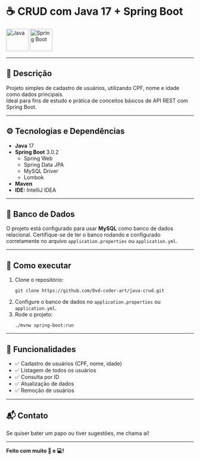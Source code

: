<h1>☕ CRUD com Java 17 + Spring Boot</h1>

<img src="https://cdn-icons-png.flaticon.com/512/226/226777.png" alt="Java" width="60" /> <img src="https://img.icons8.com/color/600/spring-logo.png" alt="Spring Boot" width="60" />


<hr />

<h2>📝 Descrição</h2>
<p>
  Projeto simples de cadastro de usuários, utilizando CPF, nome e idade como dados principais.<br />
  Ideal para fins de estudo e prática de conceitos básicos de API REST com Spring Boot.
</p>

<hr />

<h2>⚙️ Tecnologias e Dependências</h2>
<ul>
  <li><strong>Java</strong> 17</li>
  <li><strong>Spring Boot</strong> 3.0.2
    <ul>
      <li>Spring Web</li>
      <li>Spring Data JPA</li>
      <li>MySQL Driver</li>
      <li>Lombok</li>
    </ul>
  </li>
  <li><strong>Maven</strong></li>
  <li><strong>IDE:</strong> IntelliJ IDEA</li>
</ul>

<hr />

<h2>💾 Banco de Dados</h2>
<p>
  O projeto está configurado para usar <strong>MySQL</strong> como banco de dados relacional.
  Certifique-se de ter o banco rodando e configurado corretamente no arquivo
  <code>application.properties</code> ou <code>application.yml</code>.
</p>

<hr />

<h2>🚀 Como executar</h2>
<ol>
  <li>Clone o repositório:
    <pre><code>git clone https://github.com/Dvd-coder-art/java-crud.git</code></pre>
  </li>
  <li>Configure o banco de dados no <code>application.properties</code> ou <code>application.yml</code>.</li>
  <li>Rode o projeto:
    <pre><code>./mvnw spring-boot:run</code></pre>
  </li>
</ol>

<hr />

<h2>🔧 Funcionalidades</h2>
<ul>
  <li>✅ Cadastro de usuários (CPF, nome, idade)</li>
  <li>✅ Listagem de todos os usuários</li>
  <li>✅ Consulta por ID</li>
  <li>✅ Atualização de dados</li>
  <li>✅ Remoção de usuários</li>
</ul>

<hr />

<h2>📬 Contato</h2>
<p>
  Se quiser bater um papo ou tiver sugestões, me chama aí!
</p>

<hr />

<p><strong>Feito com muito 🍵 e 💻!</strong></p>

